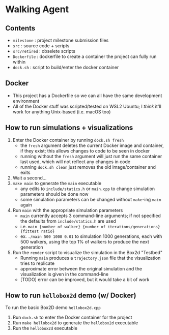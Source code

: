# Walking Agent

## Contents

- `milestone` : project milestone submission files
- `src` : source code + scripts
- `src/retired` : obselete scripts
- `Dockerfile` : dockerfile to create a container the project can fully run within
- `dock.sh` : script to build/enter the docker container

## Docker

- This project has a Dockerfile so we can all have the same development environment
- All of the Docker stuff was scripted/tested on WSL2 Ubuntu; I *think* it'll work for anything Unix-based (i.e. macOS too)

## How to run simulations + visualizations

1. Enter the Docker container by running `dock.sh fresh`
    - the `fresh` argument deletes the current Docker image and container, if they exist; this allows changes to code to be seen in docker
    - running without the `fresh` argument will just run the same container last used, which will not reflect any changes in code
    - running `dock.sh clean` just removes the old image/container and exits
2. Wait a second...
3. `make main` to generate the `main` executable
    - any edits to `include/statics.h` or `main.cpp` to change simulation parameters should be done now
    - some simulation parameters can be changed without `make`-ing `main` again
4. Run `main` with the appropriate simulation parameters 
    - `main` currently accepts 3 command-line arguments; if not specified the defaults from `include/statics.h` are used
    - i.e. `main {number of walker} {number of iterations/generations} {fittest ratio}`
    - ex. `./main 500 1000 0.01` to simulation 1000 generations, each with 500 walkers, using the top 1% of walkers to produce the next generation
5. Run the `render` script to visualize the simulation in the Box2d "Testbed"
    - Running `main` produces a `trajectory.json` file that the visualization tries to replicate
    - approximate error between the original simulation and the visualization is given in the command-line
    - [TODO] error can be improved, but it would take a bit of work

## How to run `hellobox2d` demo (w/ Docker)

To run the basic Box2D demo `hellobox2d.cpp`
1. Run `dock.sh` to enter the Docker container for the project 
2. Run `make hellobox2d` to generate the `hellobox2d` executable
3. Run the `hellobox2d` executable
